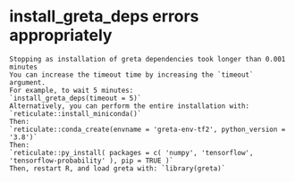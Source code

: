 # install_greta_deps errors appropriately

    Stopping as installation of greta dependencies took longer than 0.001 minutes
    You can increase the timeout time by increasing the `timeout` argument.
    For example, to wait 5 minutes:
    `install_greta_deps(timeout = 5)`
    Alternatively, you can perform the entire installation with:
    `reticulate::install_miniconda()`
    Then:
    `reticulate::conda_create(envname = 'greta-env-tf2', python_version = '3.8')`
    Then:
    `reticulate::py_install( packages = c( 'numpy', 'tensorflow', 'tensorflow-probability' ), pip = TRUE )`
    Then, restart R, and load greta with: `library(greta)`

